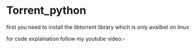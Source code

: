 # Torrent_python

first you need to install the libtorrent library which is only availbel on linux

for code explaination follow my youtube video:- 
